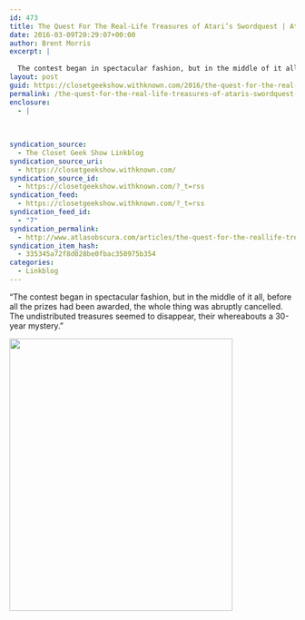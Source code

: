 ```yaml
---
id: 473
title: The Quest For The Real-Life Treasures of Atari’s Swordquest | Atlas Obscura
date: 2016-03-09T20:29:07+00:00
author: Brent Morris
excerpt: |
  
  The contest began in spectacular fashion, but in the middle of it all, before all the prizes had been awarded, the whole thing was abruptly cancelled. The undistributed treasures seemed to disappear, their whereabouts a 30-year mystery.
layout: post
guid: https://closetgeekshow.withknown.com/2016/the-quest-for-the-real-life-treasures-of-ataris-swordquest-atlas
permalink: /the-quest-for-the-real-life-treasures-of-ataris-swordquest-atlas-obscura/
enclosure:
  - |
    
    
    
syndication_source:
  - The Closet Geek Show Linkblog
syndication_source_uri:
  - https://closetgeekshow.withknown.com/
syndication_source_id:
  - https://closetgeekshow.withknown.com/?_t=rss
syndication_feed:
  - https://closetgeekshow.withknown.com/?_t=rss
syndication_feed_id:
  - "7"
syndication_permalink:
  - http://www.atlasobscura.com/articles/the-quest-for-the-reallife-treasures-of-ataris-swordquest
syndication_item_hash:
  - 335345a72f8d028be0fbac350975b354
categories:
  - Linkblog
---
```

<div class="known-bookmark">
  <p>
    &#8220;The contest began in spectacular fashion, but in the middle of it all, before all the prizes had been awarded, the whole thing was abruptly cancelled. The undistributed treasures seemed to disappear, their whereabouts a 30-year mystery.&#8221;
  </p>
  
  <p>
    <img src="http://i.imgur.com/AukUdxq.jpg" alt="" width="393" height="480" />
  </p>
</div>